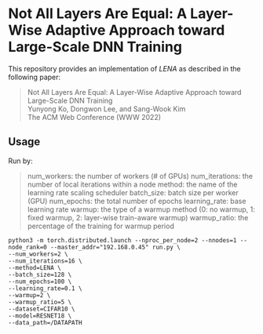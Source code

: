 # Not All Layers Are Equal: A Layer-Wise Adaptive Approach toward Large-Scale DNN Training

This repository provides an implementation of *LENA* as described in the following paper:
> Not All Layers Are Equal: A Layer-Wise Adaptive Approach toward Large-Scale DNN Training<br>
> Yunyong Ko, Dongwon Lee, and Sang-Wook Kim<br>
> The ACM Web Conference (WWW 2022)<br>


## Usage
Run by:
> num_workers: the number of workers (# of GPUs)
> num_iterations: the number of local iterations within a node
> method: the name of the learning rate scaling scheduler
> batch_size: batch size per worker (GPU)
> num_epochs: the total number of epochs
> learning_rate: base learning rate
> warmup: the type of a warmup method (0: no warmup, 1: fixed warmup, 2: layer-wise train-aware warmup)
> warmup_ratio: the percentage of the training for warmup period

  ```
  python3 -m torch.distributed.launch --nproc_per_node=2 --nnodes=1 --node_rank=0 --master_addr="192.168.0.45" run.py \
  --num_workers=2 \
  --num_iterations=16 \
  --method=LENA \
  --batch_size=128 \
  --num_epochs=100 \
  --learning_rate=0.1 \
  --warmup=2 \
  --warmup_ratio=5 \
  --dataset=CIFAR10 \
  --model=RESNET18 \
  --data_path=/DATAPATH
  ```  
